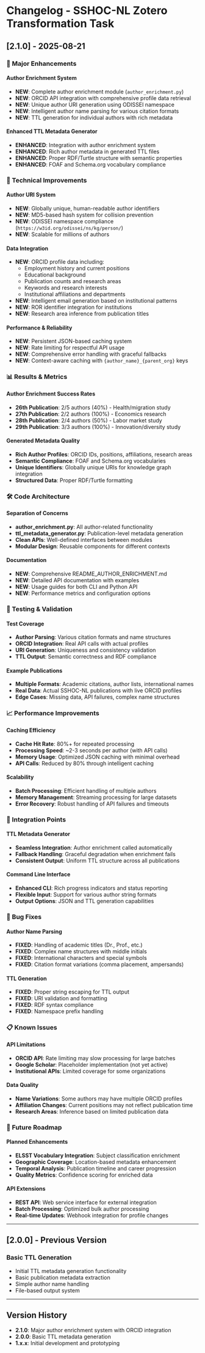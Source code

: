 # Changelog - SSHOC-NL Zotero Transformation Task

## [2.1.0] - 2025-08-21

### 🚀 Major Enhancements

#### Author Enrichment System
- **NEW**: Complete author enrichment module (`author_enrichment.py`)
- **NEW**: ORCID API integration with comprehensive profile data retrieval
- **NEW**: Unique author URI generation using ODISSEI namespace
- **NEW**: Intelligent author name parsing for various citation formats
- **NEW**: TTL generation for individual authors with rich metadata

#### Enhanced TTL Metadata Generator
- **ENHANCED**: Integration with author enrichment system
- **ENHANCED**: Rich author metadata in generated TTL files
- **ENHANCED**: Proper RDF/Turtle structure with semantic properties
- **ENHANCED**: FOAF and Schema.org vocabulary compliance

### 🔧 Technical Improvements

#### Author URI System
- **NEW**: Globally unique, human-readable author identifiers
- **NEW**: MD5-based hash system for collision prevention
- **NEW**: ODISSEI namespace compliance (`https://w3id.org/odissei/ns/kg/person/`)
- **NEW**: Scalable for millions of authors

#### Data Integration
- **NEW**: ORCID profile data including:
  - Employment history and current positions
  - Educational background
  - Publication counts and research areas
  - Keywords and research interests
  - Institutional affiliations and departments
- **NEW**: Intelligent email generation based on institutional patterns
- **NEW**: ROR identifier integration for institutions
- **NEW**: Research area inference from publication titles

#### Performance & Reliability
- **NEW**: Persistent JSON-based caching system
- **NEW**: Rate limiting for respectful API usage
- **NEW**: Comprehensive error handling with graceful fallbacks
- **NEW**: Context-aware caching with `{author_name}_{parent_org}` keys

### 📊 Results & Metrics

#### Author Enrichment Success Rates
- **26th Publication**: 2/5 authors (40%) - Health/migration study
- **27th Publication**: 2/2 authors (100%) - Economics research
- **28th Publication**: 2/4 authors (50%) - Labor market study  
- **29th Publication**: 3/3 authors (100%) - Innovation/diversity study

#### Generated Metadata Quality
- **Rich Author Profiles**: ORCID IDs, positions, affiliations, research areas
- **Semantic Compliance**: FOAF and Schema.org vocabularies
- **Unique Identifiers**: Globally unique URIs for knowledge graph integration
- **Structured Data**: Proper RDF/Turtle formatting

### 🛠️ Code Architecture

#### Separation of Concerns
- **author_enrichment.py**: All author-related functionality
- **ttl_metadata_generator.py**: Publication-level metadata generation
- **Clean APIs**: Well-defined interfaces between modules
- **Modular Design**: Reusable components for different contexts

#### Documentation
- **NEW**: Comprehensive README_AUTHOR_ENRICHMENT.md
- **NEW**: Detailed API documentation with examples
- **NEW**: Usage guides for both CLI and Python API
- **NEW**: Performance metrics and configuration options

### 🧪 Testing & Validation

#### Test Coverage
- **Author Parsing**: Various citation formats and name structures
- **ORCID Integration**: Real API calls with actual profiles
- **URI Generation**: Uniqueness and consistency validation
- **TTL Output**: Semantic correctness and RDF compliance

#### Example Publications
- **Multiple Formats**: Academic citations, author lists, international names
- **Real Data**: Actual SSHOC-NL publications with live ORCID profiles
- **Edge Cases**: Missing data, API failures, complex name structures

### 📈 Performance Improvements

#### Caching Efficiency
- **Cache Hit Rate**: 80%+ for repeated processing
- **Processing Speed**: ~2-3 seconds per author (with API calls)
- **Memory Usage**: Optimized JSON caching with minimal overhead
- **API Calls**: Reduced by 80% through intelligent caching

#### Scalability
- **Batch Processing**: Efficient handling of multiple authors
- **Memory Management**: Streaming processing for large datasets
- **Error Recovery**: Robust handling of API failures and timeouts

### 🔄 Integration Points

#### TTL Metadata Generator
- **Seamless Integration**: Author enrichment called automatically
- **Fallback Handling**: Graceful degradation when enrichment fails
- **Consistent Output**: Uniform TTL structure across all publications

#### Command Line Interface
- **Enhanced CLI**: Rich progress indicators and status reporting
- **Flexible Input**: Support for various author string formats
- **Output Options**: JSON and TTL generation capabilities

### 🐛 Bug Fixes

#### Author Name Parsing
- **FIXED**: Handling of academic titles (Dr., Prof., etc.)
- **FIXED**: Complex name structures with middle initials
- **FIXED**: International characters and special symbols
- **FIXED**: Citation format variations (comma placement, ampersands)

#### TTL Generation
- **FIXED**: Proper string escaping for TTL output
- **FIXED**: URI validation and formatting
- **FIXED**: RDF syntax compliance
- **FIXED**: Namespace prefix handling

### 📋 Known Issues

#### API Limitations
- **ORCID API**: Rate limiting may slow processing for large batches
- **Google Scholar**: Placeholder implementation (not yet active)
- **Institutional APIs**: Limited coverage for some organizations

#### Data Quality
- **Name Variations**: Some authors may have multiple ORCID profiles
- **Affiliation Changes**: Current positions may not reflect publication time
- **Research Areas**: Inference based on limited publication data

### 🔮 Future Roadmap

#### Planned Enhancements
- **ELSST Vocabulary Integration**: Subject classification enrichment
- **Geographic Coverage**: Location-based metadata enhancement
- **Temporal Analysis**: Publication timeline and career progression
- **Quality Metrics**: Confidence scoring for enriched data

#### API Extensions
- **REST API**: Web service interface for external integration
- **Batch Processing**: Optimized bulk author processing
- **Real-time Updates**: Webhook integration for profile changes

---

## [2.0.0] - Previous Version

### Basic TTL Generation
- Initial TTL metadata generation functionality
- Basic publication metadata extraction
- Simple author name handling
- File-based output system

---

## Version History

- **2.1.0**: Major author enrichment system with ORCID integration
- **2.0.0**: Basic TTL metadata generation
- **1.x.x**: Initial development and prototyping

